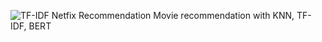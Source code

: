 ![TF-IDF](https://github.com/user-attachments/assets/a9bffeb3-5870-48f5-9cea-b14a24bbea0a)
Netfix Recommendation 
Movie recommendation with KNN, TF-IDF, BERT
